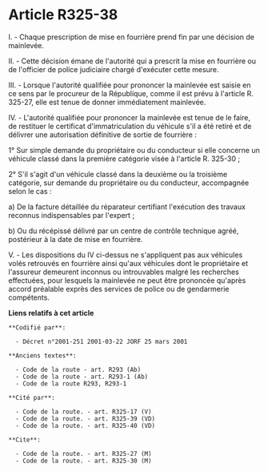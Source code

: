 # Article R325-38

I. - Chaque prescription de mise en fourrière prend fin par une décision de mainlevée.

II. - Cette décision émane de l'autorité qui a prescrit la mise en fourrière ou de l'officier de police judiciaire chargé
d'exécuter cette mesure.

III. - Lorsque l'autorité qualifiée pour prononcer la mainlevée est saisie en ce sens par le procureur de la République,
comme il est prévu à l'article R. 325-27, elle est tenue de donner immédiatement mainlevée.

IV. - L'autorité qualifiée pour prononcer la mainlevée est tenue de le faire, de restituer le certificat d'immatriculation du
véhicule s'il a été retiré et de délivrer une autorisation définitive de sortie de fourrière :

1° Sur simple demande du propriétaire ou du conducteur si elle concerne un véhicule classé dans la première catégorie visée à
l'article R. 325-30 ;

2° S'il s'agit d'un véhicule classé dans la deuxième ou la troisième catégorie, sur demande du propriétaire ou du conducteur,
accompagnée selon le cas :

a) De la facture détaillée du réparateur certifiant l'exécution des travaux reconnus indispensables par l'expert ;

b) Ou du récépissé délivré par un centre de contrôle technique agréé, postérieur à la date de mise en fourrière.

V. - Les dispositions du IV ci-dessus ne s'appliquent pas aux véhicules volés retrouvés en fourrière ainsi qu'aux véhicules
dont le propriétaire et l'assureur demeurent inconnus ou introuvables malgré les recherches effectuées, pour lesquels la
mainlevée ne peut être prononcée qu'après accord préalable exprès des services de police ou de gendarmerie compétents.

**Liens relatifs à cet article**

	**Codifié par**:

	  - Décret n°2001-251 2001-03-22 JORF 25 mars 2001

	**Anciens textes**:

	  - Code de la route - art. R293 (Ab)
	  - Code de la route - art. R293-1 (Ab)
	  - Code de la route R293, R293-1

	**Cité par**:

	  - Code de la route. - art. R325-17 (V)
	  - Code de la route. - art. R325-39 (VD)
	  - Code de la route. - art. R325-40 (VD)

	**Cite**:

	  - Code de la route. - art. R325-27 (M)
	  - Code de la route. - art. R325-30 (M)
